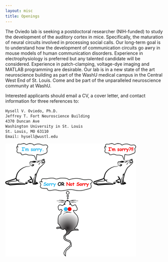 ```yaml
---
layout: misc
title: Openings
---
```



The Oviedo lab is seeking a postdoctoral researcher (NIH-funded) to study the development of the auditory cortex in mice. Specifically, the maturation of neural circuits involved in processing social calls. Our long-term goal is to understand how the development of communication circuits go awry in mouse models of human communication disorders. Experience in electrophysiology is preferred but any talented candidate will be considered. Experience in patch-clamping, voltage-dye imaging and MATLAB programming are desirable. Our lab is in a new state of the art neuroscience building as part of the WashU medical campus in the Central West End of St. Louis. Come and be part of the unparalleled neuroscience community at WashU.


Interested applicants should email a CV, a cover letter, and contact information for three references to:



    Hysell V. Oviedo, Ph.D.
    Jeffrey T. Fort Neuroscience Building 
	4370 Duncan Ave
	Washington University in St. Louis
	St. Louis, MO 63110
	Email: hysell@wustl.edu


![](/images/job_promo-411.png)
